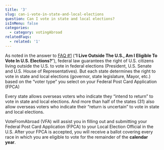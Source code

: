 ```yaml
---
title: '3'
slug: can-i-vote-in-state-and-local-elections
question: Can I vote in state and local elections?
isInMenu: false
categories:
  - category: votingAbroad
relatedFaqs:
  - related: '1'
---
```

As noted in the answer to [FAQ #1](/faqs/1) (“**I Live Outside The U.S., Am I Eligible To Vote In U.S. Elections?**”), federal law guarantees the right of U.S. citizens living outside the U.S. to vote in federal elections (President, U.S. Senate and U.S. House of Representatives). But each state determines the right to vote in state and local elections (governor, state legislature, Mayor, etc.) based on the “voter type” you select on your Federal Post Card Application (FPCA)

Every state allows overseas voters who indicate they “intend to return” to vote in state and local elections. And more than half of the states (31) also allow overseas voters who indicate their “return is uncertain” to vote in state and local elections. 

VoteFromAbroad (VFA) will assist you in filling out and submitting your Federal Post Card Application (FPCA) to your Local Election Official in the U.S. After your FPCA is accepted, you will receive a ballot covering every race in which you are eligible to vote for the remainder of the **calendar year**.
